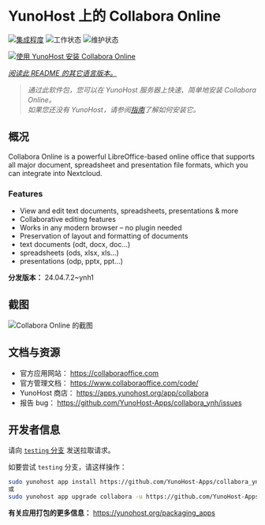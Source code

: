 <!--
注意：此 README 由 <https://github.com/YunoHost/apps/tree/master/tools/readme_generator> 自动生成
请勿手动编辑。
-->

# YunoHost 上的 Collabora Online

[![集成程度](https://apps.yunohost.org/badge/integration/collabora)](https://ci-apps.yunohost.org/ci/apps/collabora/)
![工作状态](https://apps.yunohost.org/badge/state/collabora)
![维护状态](https://apps.yunohost.org/badge/maintained/collabora)

[![使用 YunoHost 安装 Collabora Online](https://install-app.yunohost.org/install-with-yunohost.svg)](https://install-app.yunohost.org/?app=collabora)

*[阅读此 README 的其它语言版本。](./ALL_README.md)*

> *通过此软件包，您可以在 YunoHost 服务器上快速、简单地安装 Collabora Online。*  
> *如果您还没有 YunoHost，请参阅[指南](https://yunohost.org/install)了解如何安装它。*

## 概况

Collabora Online is a powerful LibreOffice-based online office that supports all major document, spreadsheet and presentation file formats, which you can integrate into Nextcloud.

### Features

- View and edit text documents, spreadsheets, presentations & more
- Collaborative editing features
- Works in any modern browser – no plugin needed
- Preservation of layout and formatting of documents
- text documents (odt, docx, doc…)
- spreadsheets (ods, xlsx, xls…)
- presentations (odp, pptx, ppt…)


**分发版本：** 24.04.7.2~ynh1

## 截图

![Collabora Online 的截图](./doc/screenshots/Nextcloud-writer.png)

## 文档与资源

- 官方应用网站： <https://collaboraoffice.com>
- 官方管理文档： <https://www.collaboraoffice.com/code/>
- YunoHost 商店： <https://apps.yunohost.org/app/collabora>
- 报告 bug： <https://github.com/YunoHost-Apps/collabora_ynh/issues>

## 开发者信息

请向 [`testing` 分支](https://github.com/YunoHost-Apps/collabora_ynh/tree/testing) 发送拉取请求。

如要尝试 `testing` 分支，请这样操作：

```bash
sudo yunohost app install https://github.com/YunoHost-Apps/collabora_ynh/tree/testing --debug
或
sudo yunohost app upgrade collabora -u https://github.com/YunoHost-Apps/collabora_ynh/tree/testing --debug
```

**有关应用打包的更多信息：** <https://yunohost.org/packaging_apps>
